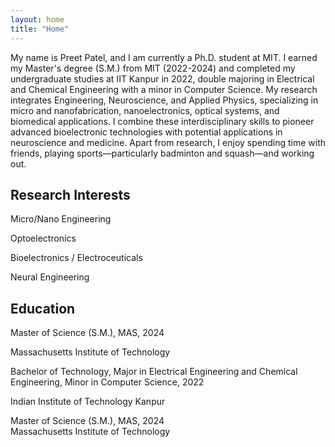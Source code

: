 ```yaml
---
layout: home
title: "Home"
---
```

My name is Preet Patel, and I am currently a Ph.D. student at MIT. I earned my Master's degree (S.M.) from MIT (2022-2024) and completed my undergraduate studies at IIT Kanpur in 2022, double majoring in Electrical and Chemical Engineering with a minor in Computer Science. My research integrates Engineering, Neuroscience, and Applied Physics, specializing in micro and nanofabrication, nanoelectronics, optical systems, and biomedical applications. I combine these interdisciplinary skills to pioneer advanced bioelectronic technologies with potential applications in neuroscience and medicine. Apart from research, I enjoy spending time with friends, playing sports—particularly badminton and squash—and working out.

## Research Interests

<i class="fa fa-book"></i> Micro/Nano Engineering

<i class="fa fa-book"></i> Optoelectronics

<i class="fa fa-book"></i> Bioelectronics / Electroceuticals

<i class="fa fa-book"></i> Neural Engineering

## Education

<i class="fa fa-graduation-cap"></i> Master of Science (S.M.), MAS, 2024

Massachusetts Institute of Technology

<i class="fa fa-graduation-cap"></i> Bachelor of Technology, Major in Electrical Engineering and Chemical Engineering, Minor in Computer Science, 2022

Indian Institute of Technology Kanpur

<div style="margin-bottom: 20px;">
  <p style="margin: 0; padding: 0;"><i class="fa fa-graduation-cap"></i> Master of Science (S.M.), MAS, 2024</p>
  <p style="margin: 0; padding: 0;">Massachusetts Institute of Technology</p>
</div>






